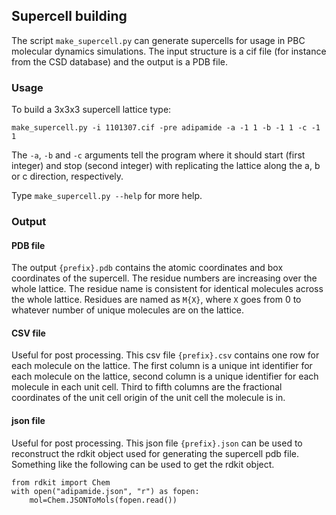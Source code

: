 ## Supercell building

The script `make_supercell.py` can generate supercells for usage in PBC molecular dynamics simulations. The input structure is a cif file (for instance from the CSD database) and the output is a PDB file.

### Usage

To build a 3x3x3 supercell lattice type:

```make_supercell.py -i 1101307.cif -pre adipamide -a -1 1 -b -1 1 -c -1 1```

The `-a`, `-b` and `-c` arguments tell the program where it should start (first integer) and stop (second integer) with replicating the lattice along the a, b or c direction, respectively.

Type `make_supercell.py --help` for more help.

### Output

#### PDB file

The output `{prefix}.pdb` contains the atomic coordinates and box coordinates of the supercell. The residue numbers are increasing over the whole lattice. The residue name is consistent for identical molecules across the whole lattice. Residues are named as `M{X}`, where `X` goes from 0 to whatever number of unique molecules are on the lattice.

#### CSV file

Useful for post processing. This csv file `{prefix}.csv` contains one row for each molecule on the lattice. The first column is a unique int identifier for each molecule on the lattice, second column is a unique identifier for each molecule in each unit cell. Third to fifth columns are the fractional coordinates of the unit cell origin of the unit cell the molecule is in.

#### json file

Useful for post processing. This json file `{prefix}.json` can be used to reconstruct the rdkit object used for generating the supercell pdb file. Something like the following can be used to get the rdkit object.

```
from rdkit import Chem
with open("adipamide.json", "r") as fopen:
	mol=Chem.JSONToMols(fopen.read())
```
